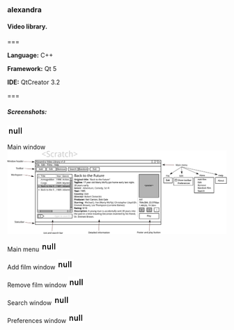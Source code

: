 ### alexandra
#### Video library.

===

**Language:** C++

**Framework:** Qt 5

**IDE:** QtCreator 3.2

===

##### Screenshots:

![About window](/scr/00_AboutWindow.png "About window")

Main window
![Main window](/scr/01_MainWindow.png "Main window")

Main menu
![Main menu](/scr/02_MainMenu.png "Main menu")

Add film window
![Add film window](/scr/03_AddFilmWindow.png "Add film window")

Remove film window
![Remove film window](/scr/04_RemoveFilmWindow.png "Remove film window")

Search window
![Search window](/scr/05_SearchWindow.png "Search window")

Preferences window
![Preferences window](/scr/06_PreferencesWindow.png "Preferences window")

